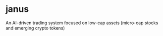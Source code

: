 # janus
An AI-driven trading system focused on low-cap assets (micro-cap stocks and emerging crypto tokens)
